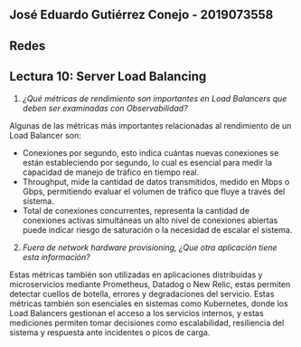 ## José Eduardo Gutiérrez Conejo \- 2019073558

## Redes

## Lectura 10: Server Load Balancing

1. *¿Qué métricas de rendimiento son importantes en Load Balancers que deben ser examinadas con Observabilidad?*

Algunas de las métricas más importantes relacionadas al rendimiento de un Load Balancer son:

* Conexiones por segundo, esto indica cuántas nuevas conexiones se están estableciendo por segundo, lo cual es esencial para medir la capacidad de manejo de tráfico en tiempo real.   
* Throughput, mide la cantidad de datos transmitidos, medido en Mbps o Gbps, permitiendo evaluar el volumen de tráfico que fluye a través del sistema.   
* Total de conexiones concurrentes, representa la cantidad de conexiones activas simultáneas un alto nivel de conexiones abiertas puede indicar riesgo de saturación o la necesidad de escalar el sistema.

2. *Fuera de network hardware provisioning, ¿Que otra aplicación tiene esta información?*

Estas métricas también son utilizadas en aplicaciones distribuidas y microservicios mediante Prometheus, Datadog o New Relic,  estas permiten detectar cuellos de botella, errores y degradaciones del servicio. Estas métricas también son esenciales en sistemas como Kubernetes, donde los Load Balancers gestionan el acceso a los servicios internos, y estas mediciones permiten tomar decisiones como escalabilidad, resiliencia del sistema y respuesta ante incidentes o picos de carga.